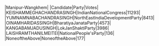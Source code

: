  
|Manipur-Wangkhem|
|Candidate|Party|Votes|
|KEISHAMMEGHACHANDRASINGH|IndianNationalCongress|11293|
|YUMNAMNABACHANDRASINGH|NorthEastIndiaDevelopmentParty|8413|
|OINAMHARIDASSINGH|BharatiyaJanataParty|4573|
|KANGABAMJADUSINGH|LokJanShaktiParty|3986|
|LAISHRAMTHANILMEITEI|NationalPeople'sParty|136|
|NoneoftheAbove|NoneoftheAbove|177|
